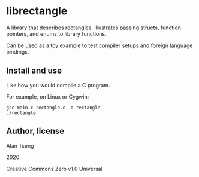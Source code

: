# librectangle

A library that describes rectangles.
Illustrates passing structs, function pointers, and enums to library functions.

Can be used as a toy example to test compiler setups and foreign language bindings.

## Install and use

Like how you would compile a C program.

For example, on Linux or Cygwin:
```{bash}
gcc main.c rectangle.c -o rectangle
./rectangle
```
## Author, license
Alan Tseng

2020

Creative Commons Zero v1.0 Universal
